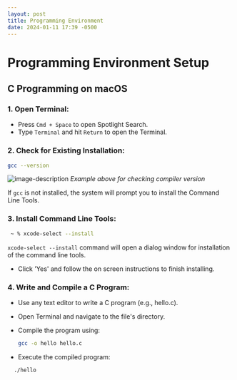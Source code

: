 ```yaml
---
layout: post
title: Programming Environment
date: 2024-01-11 17:39 -0500
---
```


# Programming Environment Setup

## C Programming on macOS

### 1. Open Terminal:

   - Press `Cmd + Space` to open Spotlight Search.
   - Type `Terminal` and hit `Return` to open the Terminal.

### 2. Check for Existing Installation:

   ```bash
   gcc --version
   ```

![image-description](/photoweb.jpeg)
_Example above for checking compiler version_

If `gcc` is not installed, the system will prompt you to install the Command Line Tools.

### 3. Install Command Line Tools:

   ```zsh
    ~ % xcode-select --install
   ```

`xcode-select --install` command will open a dialog window for installation of the command 
 line tools. 

 - Click 'Yes' and follow the on screen instructions to finish installing. 

 ### 4. Write and Compile a C Program:

 - Use any text editor to write a C program (e.g., hello.c).
 - Open Terminal and navigate to the file's directory.
 - Compile the program using:

   ```bash
   gcc -o hello hello.c
   ```

  - Execute the compiled program:

```bash
  ./hello
  ```
